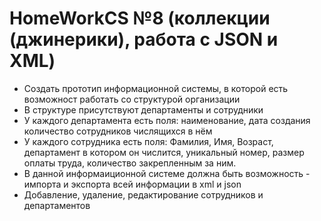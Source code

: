 # HomeWorkCS №8 (коллекции (джинерики), работа с JSON и XML)
- Создать прототип информационной системы, в которой есть возможност работать со структурой организации
- В структуре присутствуют департаменты и сотрудники
- У каждого департамента есть поля: наименование, дата создания количество сотрудников числящихся в нём 
- У каждого сотрудника есть поля: Фамилия, Имя, Возраст, департамент в котором он числится, уникальный номер, размер оплаты труда, количество закрепленным за ним.
- В данной информаиционной системе должна быть возможность - импорта и экспорта всей информации в xml и json
- Добавление, удаление, редактирование сотрудников и департаментов